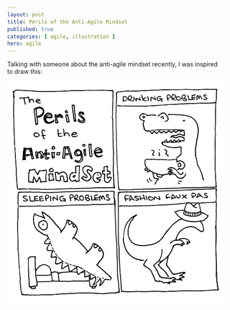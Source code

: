 ```yaml
---
layout: post
title: Perils of the Anti-Agile Mindset
published: true
categories: [ agile, illustration ]
hero: agile
---
```


Talking with someone about the anti-agile mindset recently, I was inspired to
draw this:

<img src="/img/posts/perils-of-the-anti-agile-mindset/perils-bw.png" class="img-responsive" alt="Perils of the anti-agile mindeset" />